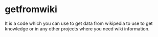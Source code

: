 # getfromwiki
It is a code which you can use to get data from wikipedia to use to get knowledge or in any other projects where you need wiki information.
